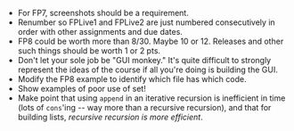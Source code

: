 * For FP7, screenshots should be a requirement.
* Renumber so FPLive1 and FPLive2 are just numbered consecutively in order with other assignments and due dates.
* FP8 could be worth more than 8/30. Maybe 10 or 12. Releases and other such things should be worth 1 or 2 pts.
* Don't let your sole job be "GUI monkey." It's quite difficult to strongly represent the ideas of the course if all you're doing is building the GUI.
* Modify the FP8 example to identify which file has which code.
* Show examples of poor use of set!
* Make point that using `append` in an iterative recursion is inefficient in time (lots of `cons`'ing -- way more than a recursive recursion), and that for building lists, _recursive recursion is more efficient_.
